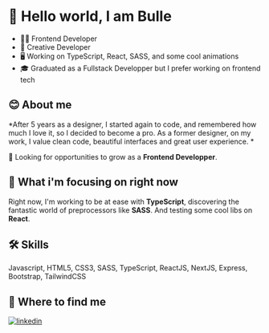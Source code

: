 # 👋 Hello world, I am Bulle

- 👩‍💻 Frontend Developer
- 🎨 Creative Developer
- 🖥️ Working on TypeScript, React, SASS, and some cool animations
- 🎓 Graduated as a Fullstack Developper but I prefer working on frontend tech


## 😊 About me

*After 5 years as a designer, I started again to code, and remembered how much I love it, so I decided to become a pro. As a former designer, on my work, I value clean code, beautiful interfaces and great user experience. * 

🔭 Looking for opportunities to grow as a **Frontend Developper**. 

## 🧠 What i'm focusing on right now 

Right now, I'm working to be at ease with **TypeScript**, discovering the fantastic world of preprocessors like **SASS**. And testing some cool libs on **React**.


## 🛠 Skills
Javascript, HTML5, CSS3, SASS, TypeScript, ReactJS, NextJS, Express, Bootstrap, TailwindCSS


## 🔗 Where to find me
[![linkedin](https://img.shields.io/badge/linkedin-0A66C2?style=for-the-badge&logo=linkedin&logoColor=white)](https://www.linkedin.com/in/bulle-ouvrard/)
